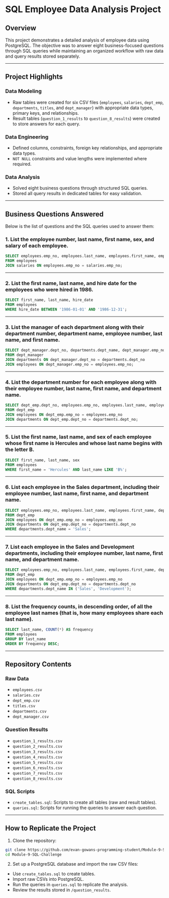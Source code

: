 # SQL Employee Data Analysis Project

## Overview

This project demonstrates a detailed analysis of employee data using PostgreSQL. The objective was to answer eight business-focused questions through SQL queries while maintaining an organized workflow with raw data and query results stored separately.

---

## Project Highlights

### Data Modeling

- Raw tables were created for six CSV files (`employees`, `salaries`, `dept_emp`, `departments`, `titles`, and `dept_manager`) with appropriate data types, primary keys, and relationships.
- Result tables (`question_1_results` to `question_8_results`) were created to store answers for each query.

### Data Engineering

- Defined columns, constraints, foreign key relationships, and appropriate data types.
- `NOT NULL` constraints and value lengths were implemented where required.

### Data Analysis

- Solved eight business questions through structured SQL queries.
- Stored all query results in dedicated tables for easy validation.

---

## Business Questions Answered

Below is the list of questions and the SQL queries used to answer them:

### 1. List the employee number, last name, first name, sex, and salary of each employee.

```sql
SELECT employees.emp_no, employees.last_name, employees.first_name, employees.sex, salaries.salary
FROM employees
JOIN salaries ON employees.emp_no = salaries.emp_no;
```

---

### 2. List the first name, last name, and hire date for the employees who were hired in 1986.

```sql
SELECT first_name, last_name, hire_date
FROM employees
WHERE hire_date BETWEEN '1986-01-01' AND '1986-12-31';
```

---

### 3. List the manager of each department along with their department number, department name, employee number, last name, and first name.

```sql
SELECT dept_manager.dept_no, departments.dept_name, dept_manager.emp_no, employees.last_name, employees.first_name
FROM dept_manager
JOIN departments ON dept_manager.dept_no = departments.dept_no
JOIN employees ON dept_manager.emp_no = employees.emp_no;
```

---

### 4. List the department number for each employee along with their employee number, last name, first name, and department name.

```sql
SELECT dept_emp.dept_no, employees.emp_no, employees.last_name, employees.first_name, departments.dept_name
FROM dept_emp
JOIN employees ON dept_emp.emp_no = employees.emp_no
JOIN departments ON dept_emp.dept_no = departments.dept_no;
```

---

### 5. List the first name, last name, and sex of each employee whose first name is Hercules and whose last name begins with the letter B.

```sql
SELECT first_name, last_name, sex
FROM employees
WHERE first_name = 'Hercules' AND last_name LIKE 'B%';
```

---

### 6. List each employee in the Sales department, including their employee number, last name, first name, and department name.

```sql
SELECT employees.emp_no, employees.last_name, employees.first_name, departments.dept_name
FROM dept_emp
JOIN employees ON dept_emp.emp_no = employees.emp_no
JOIN departments ON dept_emp.dept_no = departments.dept_no
WHERE departments.dept_name = 'Sales';
```

---

### 7. List each employee in the Sales and Development departments, including their employee number, last name, first name, and department name.

```sql
SELECT employees.emp_no, employees.last_name, employees.first_name, departments.dept_name
FROM dept_emp
JOIN employees ON dept_emp.emp_no = employees.emp_no
JOIN departments ON dept_emp.dept_no = departments.dept_no
WHERE departments.dept_name IN ('Sales', 'Development');
```

---

### 8. List the frequency counts, in descending order, of all the employee last names (that is, how many employees share each last name).

```sql
SELECT last_name, COUNT(*) AS frequency
FROM employees
GROUP BY last_name
ORDER BY frequency DESC;
```

---

## Repository Contents

### Raw Data

- `employees.csv`
- `salaries.csv`
- `dept_emp.csv`
- `titles.csv`
- `departments.csv`
- `dept_manager.csv`

### Question Results

- `question_1_results.csv`
- `question_2_results.csv`
- `question_3_results.csv`
- `question_4_results.csv`
- `question_5_results.csv`
- `question_6_results.csv`
- `question_7_results.csv`
- `question_8_results.csv`

### SQL Scripts

- `create_tables.sql`: Scripts to create all tables (raw and result tables).
- `queries.sql`: Scripts for running the queries to answer each question.

---

## How to Replicate the Project

1. Clone the repository:

```bash
git clone https://github.com/evan-gowans-programming-student/Module-9-SQL-Challenge
cd Module-9-SQL-Challenge
```

2. Set up a PostgreSQL database and import the raw CSV files:

- Use `create_tables.sql` to create tables.
- Import raw CSVs into PostgreSQL.
- Run the queries in `queries.sql` to replicate the analysis.
- Review the results stored in `/question_results`.
